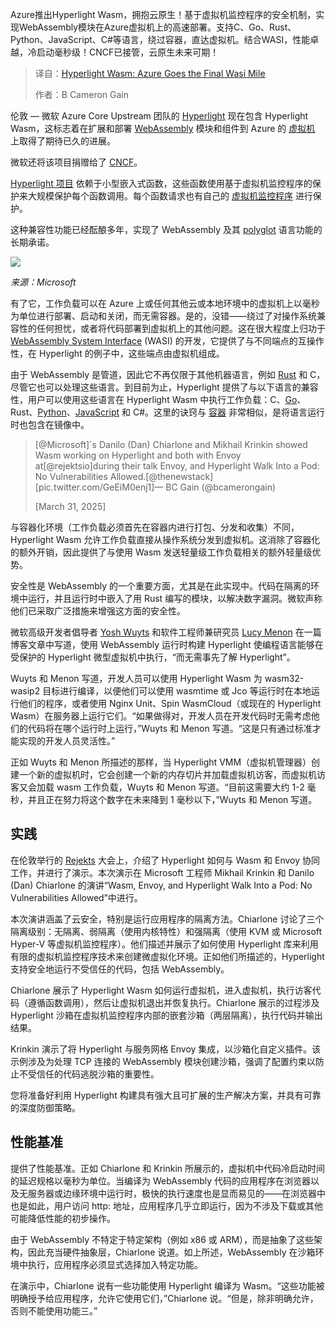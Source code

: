 
<!--
title: Hyperlight Wasm：Azure在Wasi之路上更进一步
cover: https://cdn.thenewstack.io/media/2025/04/1fdb20b5-benoit-deschasaux-9hpzjldfsk4-unsplash-1.jpg
summary: Azure推出Hyperlight Wasm，拥抱云原生！基于虚拟机监控程序的安全机制，实现WebAssembly模块在Azure虚拟机上的高速部署。支持C、Go、Rust、Python、JavaScript、C#等语言，绕过容器，直达虚拟机。结合WASI，性能卓越，冷启动毫秒级！CNCF已接管，云原生未来可期！
-->

Azure推出Hyperlight Wasm，拥抱云原生！基于虚拟机监控程序的安全机制，实现WebAssembly模块在Azure虚拟机上的高速部署。支持C、Go、Rust、Python、JavaScript、C#等语言，绕过容器，直达虚拟机。结合WASI，性能卓越，冷启动毫秒级！CNCF已接管，云原生未来可期！

> 译自：[Hyperlight Wasm: Azure Goes the Final Wasi Mile](https://thenewstack.io/hyperlight-wasm-azure-goes-the-final-wasi-mile/)
> 
> 作者：B Cameron Gain

伦敦 — 微软 Azure Core Upstream 团队的 [Hyperlight](https://opensource.microsoft.com/blog/2024/11/07/introducing-hyperlight-virtual-machine-based-security-for-functions-at-scale/) 现在包含 Hyperlight Wasm，这标志着在扩展和部署 [WebAssembly](https://thenewstack.io/webassembly/) 模块和组件到 Azure 的 [虚拟机](https://thenewstack.io/deploy-a-virtual-machine-with-oracles-open-source-virtualbox/) 上取得了期待已久的进展。

微软还将该项目捐赠给了 [CNCF](https://cncf.io/?utm_content=inline+mention)。

[Hyperlight 项目](https://thenewstack.io/microsofts-hyperlight-webassembly-for-vms-is-open-source/) 依赖于小型嵌入式函数，这些函数使用基于虚拟机监控程序的保护来大规模保护每个函数调用。每个函数请求也有自己的 [虚拟机监控程序](https://thenewstack.io/4-reasons-devops-engineers-still-rely-on-hypervisors/) 进行保护。

这种兼容性功能已经酝酿多年，实现了 WebAssembly 及其 [polyglot](https://thenewstack.io/webassembly-gets-polyglot-development-boost-in-spin-3-0/) 语言功能的长期承诺。

![](https://cdn.thenewstack.io/media/2025/04/6e86015c-screenshot-2025-04-03-at-12.06.16%E2%80%AFpm.png)

*来源：Microsoft*

有了它，工作负载可以在 Azure 上或任何其他云或本地环境中的虚拟机上以毫秒为单位进行部署、启动和关闭，而无需容器。是的，没错——绕过了对操作系统兼容性的任何担忧，或者将代码部署到虚拟机上的其他问题。这在很大程度上归功于 [WebAssembly System Interface](https://github.com/WebAssembly/wasi) (WASI) 的开发，它提供了与不同端点的互操作性，在 Hyperlight 的例子中，这些端点由虚拟机组成。

由于 WebAssembly 是管道，因此它不再仅限于其他机器语言，例如 [Rust](https://thenewstack.io/rust-programming-language-guide/) 和 C，尽管它也可以处理这些语言。到目前为止，Hyperlight 提供了与以下语言的兼容性，用户可以使用这些语言在 Hyperlight Wasm 中执行工作负载：C、[Go](https://thenewstack.io/introduction-to-go-programming-language/)、Rust、[Python](https://thenewstack.io/python/)、[JavaScript](https://thenewstack.io/javascript/) 和 C#。这里的诀窍与 [容器](https://thenewstack.io/containers/) 非常相似，是将语言运行时也包含在镜像中。

> [@Microsoft]´s Danilo (Dan) Chiarlone and Mikhail Krinkin showed Wasm working on Hyperlight and both with Envoy at[@rejektsio]during their talk
Envoy, and Hyperlight Walk Into a Pod: No Vulnerabilities Allowed.[@thenewstack][pic.twitter.com/GeEiM0enj1]— BC Gain (@bcamerongain)
>
> [March 31, 2025]

与容器化环境（工作负载必须首先在容器内进行打包、分发和收集）不同，Hyperlight Wasm 允许工作负载直接从操作系统分发到虚拟机。这消除了容器化的额外开销，因此提供了与使用 Wasm 发送轻量级工作负载相关的额外轻量级优势。

安全性是 WebAssembly 的一个重要方面，尤其是在此实现中。代码在隔离的环境中运行，并且运行时中嵌入了用 Rust 编写的模块，以解决数字漏洞。微软声称他们已采取广泛措施来增强这方面的安全性。

微软高级开发者倡导者 [Yosh Wuyts](https://www.linkedin.com/in/yoshuawuyts/?originalSubdomain=dk) 和软件工程师兼研究员 [Lucy Menon](https://popl25.sigplan.org/profile/lucymenon) 在一篇博客文章中写道，使用 WebAssembly 运行时构建 Hyperlight 使编程语言能够在受保护的 Hyperlight 微型虚拟机中执行，“而无需事先了解 Hyperlight”。

Wuyts 和 Menon 写道，开发人员可以使用 Hyperlight Wasm 为 wasm32-wasip2 目标进行编译，以便他们可以使用 wasmtime 或 Jco 等运行时在本地运行他们的程序，或者使用 Nginx Unit、Spin WasmCloud（或现在的 Hyperlight Wasm）在服务器上运行它们。“如果做得对，开发人员在开发代码时无需考虑他们的代码将在哪个运行时上运行，”Wuyts 和 Menon 写道。“这是只有通过标准才能实现的开发人员灵活性。”

正如 Wuyts 和 Menon 所描述的那样，当 Hyperlight VMM（虚拟机管理器）创建一个新的虚拟机时，它会创建一个新的内存切片并加载虚拟机访客，而虚拟机访客又会加载 wasm 工作负载，Wuyts 和 Menon 写道。“目前这需要大约 1-2 毫秒，并且正在努力将这个数字在未来降到 1 毫秒以下，”Wuyts 和 Menon 写道。

## 实践
在伦敦举行的 [Rejekts](https://cloud-native.rejekts.io/) 大会上，介绍了 Hyperlight 如何与 Wasm 和 Envoy 协同工作，并进行了演示。本次演示在 Microsoft 工程师 Mikhail Krinkin 和 Danilo (Dan) Chiarlone 的演讲“Wasm, Envoy, and Hyperlight Walk Into a Pod: No Vulnerabilities Allowed”中进行。

本次演讲涵盖了云安全，特别是运行应用程序的隔离方法。Chiarlone 讨论了三个隔离级别：无隔离、弱隔离（使用内核特性）和强隔离（使用 KVM 或 Microsoft Hyper-V 等虚拟机监控程序）。他们描述并展示了如何使用 Hyperlight 库来利用有限的虚拟机监控程序技术来创建微虚拟化环境。正如他们所描述的，Hyperlight 支持安全地运行不受信任的代码，包括 WebAssembly。

Chiarlone 展示了 Hyperlight Wasm 如何运行虚拟机，进入虚拟机，执行访客代码（遵循函数调用），然后让虚拟机退出并恢复执行。Chiarlone 展示的过程涉及 Hyperlight 沙箱在虚拟机监控程序内部的嵌套沙箱（两层隔离），执行代码并输出结果。

Krinkin 演示了将 Hyperlight 与服务网格 Envoy 集成，以沙箱化自定义插件。该示例涉及为处理 TCP 连接的 WebAssembly 模块创建沙箱，强调了配置约束以防止不受信任的代码逃脱沙箱的重要性。

您将准备好利用 Hyperlight 构建具有强大且可扩展的生产解决方案，并具有可靠的深度防御策略。

## 性能基准

提供了性能基准。正如 Chiarlone 和 Krinkin 所展示的，虚拟机中代码冷启动时间的延迟规格以毫秒为单位。当编译为 WebAssembly 代码的应用程序在浏览器以及无服务器或边缘环境中运行时，极快的执行速度也是显而易见的——在浏览器中也是如此，用户访问 http: 地址，应用程序几乎立即运行，因为不涉及下载或其他可能降低性能的初步操作。

由于 WebAssembly 不特定于特定架构（例如 x86 或 ARM），而是抽象了这些架构，因此充当硬件抽象层，Chiarlone 说道。如上所述，WebAssembly 在沙箱环境中执行，应用程序必须显式选择加入特定功能。

在演示中，Chiarlone 说有一些功能使用 Hyperlight 编译为 Wasm。“这些功能被明确授予给应用程序，允许它使用它们，”Chiarlone 说。“但是，除非明确允许，否则不能使用功能三。”